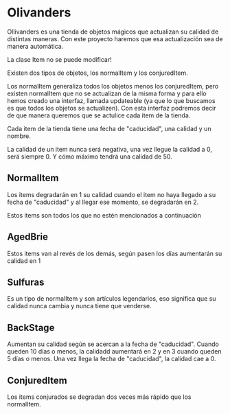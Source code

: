# Olivanders

Ollivanders es una tienda de objetos mágicos que actualizan su calidad de distintas maneras. Con este proyecto haremos que esa actualización sea de manera automática.

La clase Item no se puede modificar!

Existen dos tipos de objetos, los normalItem y los conjuredItem.

Los normalItem generaliza todos los objetos menos los conjuredItem, pero existen normalItem que no se actualizan de la misma forma y para ello hemos creado una interfaz, llamada updateable (ya que lo que buscamos es que todos los objetos se actualizen). Con esta interfaz podremos decir de que manera queremos que se actulice cada item de la tienda.

Cada item de la tienda tiene una fecha de "caducidad", una calidad y un nombre.

La calidad de un item nunca será negativa, una vez llegue la calidad a 0, será siempre 0. Y cómo máximo tendrá una calidad de 50.

## NormalItem

Los items degradarán en 1 su calidad cuando el item no haya llegado a su fecha de "caducidad" y al llegar ese momento, se degradarán en 2.

Estos items son todos los que no estén mencionados a continuación

## AgedBrie

Estos items van al revés de los demás, según pasen los días aumentarán su calidad en 1

## Sulfuras

Es un tipo de normalItem y son artículos legendarios, eso significa que su calidad nunca cambia y nunca tiene que venderse.

## BackStage

Aumentan su calidad según se acercan a la fecha de "caducidad". Cuando queden 10 días o menos, la calidadd aumentará en 2 y en 3 cuando queden 5 días o menos.
Una vez llega la fecha de "caducidad", la calidad cae a 0.

## ConjuredItem

Los items conjurados se degradan dos veces más rápido que los normalItem.
